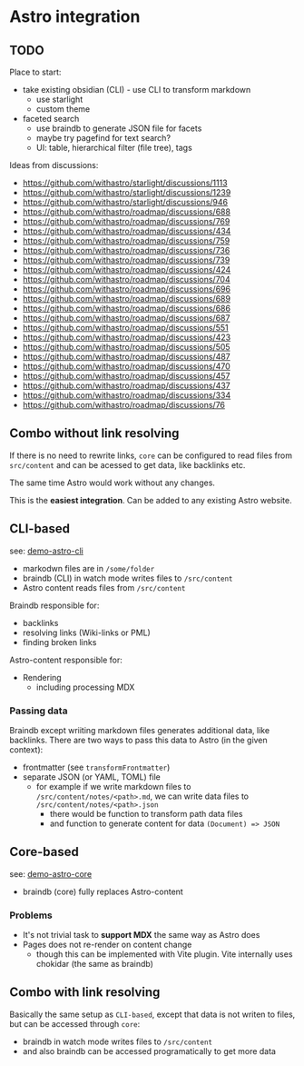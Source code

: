 # Astro integration

## TODO

Place to start:

- take existing obsidian (CLI) - use CLI to transform markdown
  - use starlight
  - custom theme
- faceted search
  - use braindb to generate JSON file for facets
  - maybe try pagefind for text search?
  - UI: table, hierarchical filter (file tree), tags

Ideas from discussions:

- https://github.com/withastro/starlight/discussions/1113
- https://github.com/withastro/starlight/discussions/1239
- https://github.com/withastro/starlight/discussions/946
- https://github.com/withastro/roadmap/discussions/688
- https://github.com/withastro/roadmap/discussions/769
- https://github.com/withastro/roadmap/discussions/434
- https://github.com/withastro/roadmap/discussions/759
- https://github.com/withastro/roadmap/discussions/736
- https://github.com/withastro/roadmap/discussions/739
- https://github.com/withastro/roadmap/discussions/424
- https://github.com/withastro/roadmap/discussions/704
- https://github.com/withastro/roadmap/discussions/696
- https://github.com/withastro/roadmap/discussions/689
- https://github.com/withastro/roadmap/discussions/686
- https://github.com/withastro/roadmap/discussions/687
- https://github.com/withastro/roadmap/discussions/551
- https://github.com/withastro/roadmap/discussions/423
- https://github.com/withastro/roadmap/discussions/505
- https://github.com/withastro/roadmap/discussions/487
- https://github.com/withastro/roadmap/discussions/470
- https://github.com/withastro/roadmap/discussions/457
- https://github.com/withastro/roadmap/discussions/437
- https://github.com/withastro/roadmap/discussions/334
- https://github.com/withastro/roadmap/discussions/76

## Combo without link resolving

If there is no need to rewrite links, `core` can be configured to read files from `src/content` and can be acessed to get data, like backlinks etc.

The same time Astro would work without any changes.

This is the **easiest integration**. Can be added to any existing Astro website.

## CLI-based

see: [demo-astro-cli](/packages/demo-astro-cli/README.md)

- markodwn files are in `/some/folder`
- braindb (CLI) in watch mode writes files to `/src/content`
- Astro content reads files from `/src/content`

Braindb responsible for:

- backlinks
- resolving links (Wiki-links or PML)
- finding broken links

Astro-content responsible for:

- Rendering
  - including processing MDX

### Passing data

Braindb except wriiting markdown files generates additional data, like backlinks. There are two ways to pass this data to Astro (in the given context):

- frontmatter (see `transformFrontmatter`)
- separate JSON (or YAML, TOML) file
  - for example if we write markdown files to `/src/content/notes/<path>.md`, we can write data files to `/src/content/notes/<path>.json`
    - there would be function to transform path data files
    - and function to generate content for data `(Document) => JSON`

## Core-based

see: [demo-astro-core](/packages/demo-astro-core/README.md)

- braindb (core) fully replaces Astro-content

### Problems

- It's not trivial task to **support MDX** the same way as Astro does
- Pages does not re-render on content change
  - though this can be implemented with Vite plugin. Vite internally uses chokidar (the same as braindb)

## Combo with link resolving

Basically the same setup as `CLI-based`, except that data is not writen to files, but can be accessed through `core`:

- braindb in watch mode writes files to `/src/content`
- and also braindb can be accessed programatically to get more data
